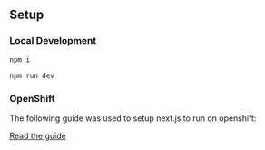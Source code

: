 ## Setup

### Local Development

`npm i`

`npm run dev`

### OpenShift
The following guide was used to setup next.js to run on openshift:

[Read the guide](https://developers.redhat.com/articles/2022/11/23/how-deploy-nextjs-applications-red-hat-openshift)
